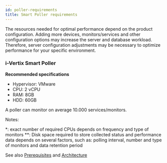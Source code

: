```yaml
---
id: poller-requirements
title: Smart Poller requirements
---
```


The resources needed for optimal performance depend on the product configuration. Adding more devices, monitors/services and other configuration options may increase the server and database workload. Therefore, server configuration adjustments may be necessary to optimize performance for your specific environment.

### i-Vertix Smart Poller
**Recommended specifications**
* Hypervisor: VMware 
* CPU: 2 vCPU 
* RAM: 8GB
* HDD: 60GB
 
A poller can monitor on average 10.000 services/monitors.


Notes:

*: exact number of required CPUs depends on frequency and type of monitors
**: Disk space required to store collected status and performance data depends on several factors, such as: polling interval, number and type of monitors and data retention period

See also [Prerequisites](../../installation/before-you-start/prerequisites.md) and [Architecture](../../installation/before-you-start/architecture.md)